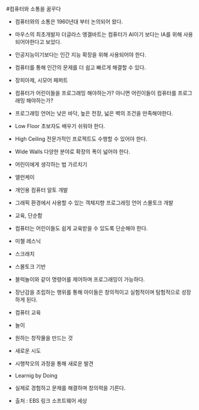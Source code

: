 #컴퓨터와 소통을 꿈꾸다

- 컴퓨터와의 소통은 1960년대 부터 논의되어 왔다.
- 마우스의 최초개발자 더글라스 엥겔바트는 컴퓨터가 AI이기 보다는 IA를 위해 사용되어야한다고 보았다.
 - 인공지능이기보다는 인간 지능 확장을 위해 사용되어야 한다.
- 컴퓨터를 통해 인간의 문제를 더 쉽고 빠르게 해결할 수 있다.
- 장피아제, 시모어 페퍼트
 - 컴퓨터가 어린이들을 프로그래밍 해야하는가? 아니면 어린이들이 컴퓨터를 프로그래밍 해야하는가?
 - 프로그래밍 언어는 낮은 바닥, 높은 천장, 넓은 벽의 조건을 만족해야한다.
 - Low Floor 초보자도 배우기 쉬워야 한다.
 - High Ceiling 전문가적인 프로젝트도 수행할 수 있어야 한다.
 - Wide Walls 다양한 분야로 확장의 폭이 넓어야 한다.
 - 어린이에게 생각하는 법 가르치기
- 앨런케이
 - 개인용 컴퓨터 알토 개발
 - 그래픽 환경에서 사용할 수 있는 객체지향 프로그래밍 언어 스몰토크 개발
 - 교육, 단순함
 - 컴퓨터는 어린이들도 쉽게 교육받을 수 있도록 단순해야 한다.
- 미첼 레스닉
 - 스크래치
 - 스몰토크 기반
 - 블럭놀이와 같이 명령어를 제어하며 프로그래밍이 가능하다.
 - 장난감을 조립하는 행위를 통해 아이들은 창의적이고 실험적이며 탐험적으로 성장하게 된다.
- 컴퓨터 교육
 - 놀이
 - 원하는 창작물을 만드는 것
 - 새로운 시도
 - 시행착오의 과정을 통해 새로운 발견
- Learnig by Doing
 - 실제로 경험하고 문제를 해결하며 창의력을 기른다.

- 출처 : EBS 링크 소프트웨어 세상